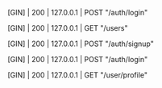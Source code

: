 [GIN] | 200 | 127.0.0.1 | POST     "/auth/login"

[GIN] | 200 | 127.0.0.1 | GET      "/users"

[GIN] | 200 |   127.0.0.1 | POST     "/auth/signup"

[GIN] | 200 |   127.0.0.1 | POST     "/auth/login"

[GIN] | 200 |   127.0.0.1 | GET      "/user/profile"